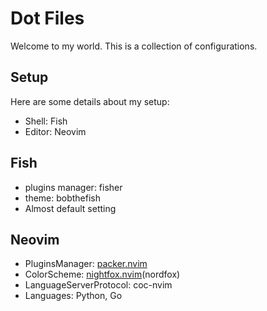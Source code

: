# Dot Files

Welcome to my world. This is a collection of configurations.

## Setup

Here are some details about my setup:

- Shell: Fish
- Editor: Neovim

## Fish

- plugins manager: fisher
- theme: bobthefish
- Almost default setting

## Neovim

- PluginsManager: [packer.nvim](https://github.com/wbthomason/packer.nvim)
- ColorScheme: [nightfox.nvim](https://github.com/EdenEast/nightfox.nvim)(nordfox)
- LanguageServerProtocol: coc-nvim
- Languages: Python, Go
